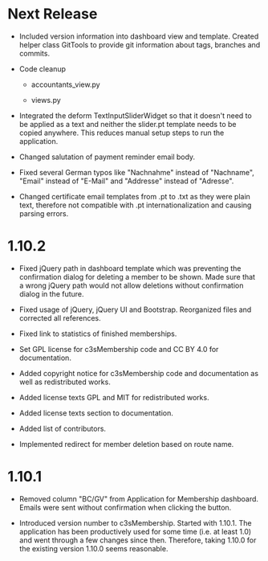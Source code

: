 Next Release
=======

- Included version information into dashboard view and template. Created
  helper class GitTools to provide git information about tags, branches and
  commits.

- Code cleanup

  - accountants_view.py

  - views.py

- Integrated the deform TextInputSliderWidget so that it doesn't need
  to be applied as a text and neither the slider.pt template needs to
  be copied anywhere. This reduces manual setup steps to run the
  application.

- Changed salutation of payment reminder email body.

- Fixed several German typos like "Nachnahme" instead of "Nachname", "Email"
  instead of "E-Mail" and "Addresse" instead of "Adresse".

- Changed certificate email templates from .pt to .txt as they were plain
  text, therefore not compatible with .pt internationalization and causing 
  parsing errors.



1.10.2
======

- Fixed jQuery path in dashboard template which was preventing the
  confirmation dialog for deleting a member to be shown. Made sure that
  a wrong jQuery path would not allow deletions without confirmation dialog
  in the future.

- Fixed usage of jQuery, jQuery UI and Bootstrap. Reorganized files and
  corrected all references.

- Fixed link to statistics of finished memberships.

- Set GPL license for c3sMembership code and CC BY 4.0 for documentation.

- Added copyright notice for c3sMembership code and documentation as well
  as redistributed works.

- Added license texts GPL and MIT for redistributed works.

- Added license texts section to documentation.

- Added list of contributors.

- Implemented redirect for member deletion based on route name.



1.10.1
======

- Removed column "BC/GV" from Application for Membership dashboard. Emails
  were sent without confirmation when clicking the button.

- Introduced version number to c3sMembership. Started with 1.10.1. The
  application has been productively used for some time (i.e. at least 1.0)
  and went through a few changes since then. Therefore, taking 1.10.0 for
  the existing version 1.10.0 seems reasonable.
